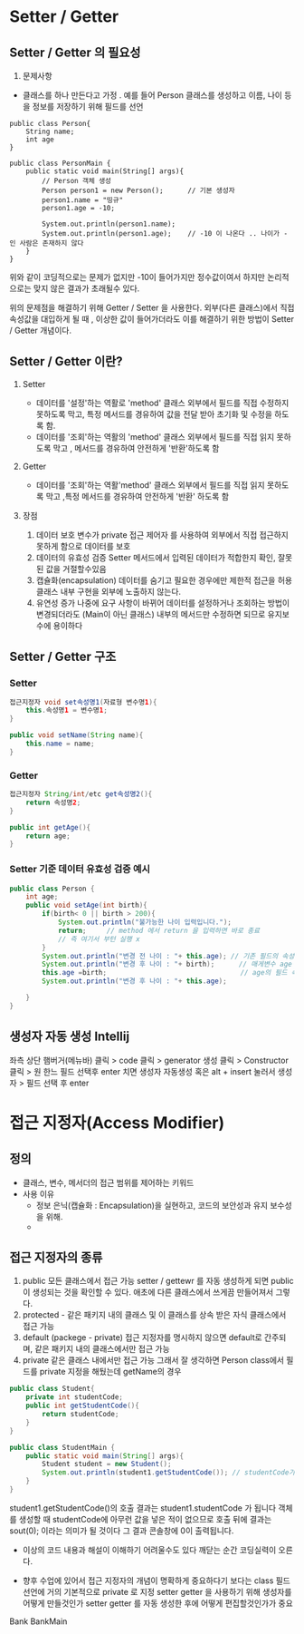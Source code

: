 # Setter / Getter
## Setter / Getter 의 필요성
1. 문제사항
- 클래스를 하나 만든다고 가정 . 예를 들어 Person 클래스를 생성하고
    이름, 나이 등을 정보를 저장하기 위해 필드를 선언

```
public class Person{
    String name;
    int age
}
```

```
public class PersonMain {
    public static void main(String[] args){
        // Person 객체 생성
        Person person1 = new Person();      // 기본 생성자 
        person1.name = "띵규"
        person1.age = -10;
        
        System.out.println(person1.name);
        System.out.println(person1.age);    // -10 이 나온다 .. 나이가 - 인 사람은 존재하지 않다
    }
}
```
위와 같이 코딩적으로는 문제가 없지만 -10이 들어가지만 정수값이여서
하지만 논리적으로는 맞지 않은 결과가 초래될수 있다.

위의 문제점을 해결하기 위해 Getter / Setter 을 사용한다.
외부(다른 클래스)에서 직접 속성값을 대입하게 될 때 , 이상한 값이 들어가더라도
    이를 해결하기 위한 방법이 Setter / Getter 개념이다.

## Setter / Getter 이란?
1. Setter
   - 데이터를 '설정'하는 역활로 'method' 클래스 외부에서 필드를 직접 수정하지 못하도록 막고,
   특정 메서드를 경유하여 값을 전달 받아 초기화 및 수정을 하도록 함.
   - 데이터를 '조회'하는 역활의 'method' 클래스 외부에서 필드를 직접 
   읽지 못하도록 막고 , 메서드를 경유하여 안전하게 '반환'하도록 함

2. Getter
    - 데이터를 '조회'하는 역활'method' 클래스 외부에서 필드를 직접
    읽지 못하도록 막고 ,특정 메서드를 경유하여 안전하게 '반환' 하도록 함
   
3. 장점
   1. 데이터 보호
    변수가 private 접근 제어자 를 사용하여 외부에서 직접 접근하지 못하게 함으로 데이터를 보호
   2. 데이터의 유효성 검증
    Setter 메서드에서 입력된 데이터가 적합한지 확인, 잘못된 값을 거절할수있음
   3. 캡슐화(encapsulation)
    데이터를 숨기고 필요한 경우에만 제한적 접근을 허용
    클래스 내부 구현을 외부에 노출하지 않는다.
   4. 유연성 증가
    나중에 요구 사항이 바뀌어 데이터를 설정하거나 조회하는 방법이 변경되더라도
    (Main이 아닌 클래스) 내부의 메서드만 수정하면 되므로 유지보수에 용이하다

## Setter / Getter 구조
### Setter
```java
접근지정자 void set속성명1(자료형 변수명1){
    this.속성명1 = 변수명1;
}

public void setName(String name){
    this.name = name;
}
```

### Getter
```java
접근지정자 String/int/etc get속성명2(){
    return 속성명2;
}

public int getAge(){
    return age;
}
```

### Setter 기준 데이터 유효성 검증 예시
```java
public class Person {
    int age;
    public void setAge(int birth){
        if(birth< 0 || birth > 200){
            System.out.println("불가능한 나이 입력입니다.");
            return;     // method 에서 return 을 입력하면 바로 종료
            // 즉 여기서 부턴 실행 x
        }
        System.out.println("변경 전 나이 : "+ this.age); // 기존 필드의 속성값 age
        System.out.println("변경 후 나이 : "+ birth);      // 매게변수 age
        this.age =birth;                                 // age의 필드 속성값에 매게변수 age 값을 대입하였다.
        System.out.println("변경 후 나이 : "+ this.age);

    }
}
```

## 생성자 자동 생성 Intellij
좌측 상단 햄버거(메뉴바) 클릭 > code 클릭 > generator 생성 클릭 > Constructor 클릭
        > 원 한느 필드 선택후 enter 치면 생성자 자동생성
혹은 
alt + insert 눌러서 생성자 > 필드 선택 후 enter


# 접근 지정자(Access Modifier)
## 정의
- 클래스, 변수, 메서더의 접근 범위를 제어하는 키워드
- 사용 이유
  - 정보 은닉(캡슐화 : Encapsulation)을 실현하고, 코드의 보안성과 유지 보수성을 위해.
  - 
## 접근 지정자의 종류
1. public 모든 클래스에서 접근 가능
    setter / gettewr 를 자동 생성하게 되면 public이 생성되는 것을 확인할 수 있다.
    애초에 다른 클래스에서 쓰게끔 만들어져서 그렇다.
2. protected - 같은 패키지 내의 클래스 및 이 클래스를 상속 받은 자식 클래스에서 접근 가능
3. default (packege - private)
    접근 지정자를 명시하지 않으면 default로 간주되며, 같은 패키지 내의 클래스에서만 접근 가능
4. private 
    같은 클래스 내에서만 접근 가능
   그래서 잘 생각하면 Person class에서 필드를 private 지정을 해뒀는데 getName의 경우
```java
public class Student{
    private int studentCode;
    public int getStudentCode(){
        return studentCode;
    }
}

public class StudentMain {
    public static void main(String[] args){
        Student student = new Student();
        System.out.println(student1.getStudentCode()); // studentCode가 리턴
    }
}
```
student1.getStudentCode()의 호출 결과는 student1.studentCode 가 됩니다
객체를 생성할 때 studentCode에 아무런 값을 넣은 적이 없으므로
호출 뒤에 결과는 sout(0); 이라는 의미가 될 것이다
그 결과 콘솔창에 0이 출력됩니다.

- 이상의 코드 내용과 해설이 이해하기 어려울수도 있다 
    깨닫는 순간 코딩실력이 오른다.

- 향후 수업에 있어서 접근 지정자의 개념이 명확하게 중요하다기 보다는
    class 필드 선언에 거의 기본적으로 private 로 지정 setter getter 을 사용하기 위해
    생성자를 어떻게 만들것인가 setter getter 를 자동 생성한 후에 어떻게 편집할것인가가 중요

Bank
BankMain